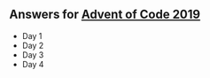 ## Answers for [Advent of Code 2019](https://adventofcode.com/2019)

* Day 1
* Day 2
* Day 3
* Day 4
